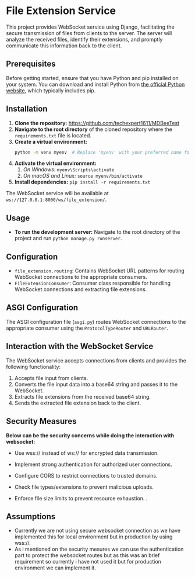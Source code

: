 # File Extension Service

This project provides WebSocket service using Django, facilitating the secure transmission of files from clients to the server. The server will analyze the received files, identify their extensions, and promptly communicate this information back to the client.

## Prerequisites

Before getting started, ensure that you have Python and pip installed on your system. You can download and install Python from [the official Python website](https://www.python.org/downloads/), which typically includes pip.

## Installation

1. **Clone the repository:** https://github.com/techexpert1611/MDBeeTest
2. **Navigate to the root directory** of the cloned repository where the `requirements.txt` file is located.
3. **Create a virtual environment:** 
   ```bash
   python -m venv myenv  # Replace 'myenv' with your preferred name for the virtual environment
4. **Activate the virtual environment:**
   1. *On Windows:* `myenv\Scripts\activate`
   2. *On macOS and Linux:* `source myenv/bin/activate`
5. **Install dependencies:** `pip install -r requirements.txt`

The WebSocket service will be available at `ws://127.0.0.1:8000/ws/file_extension/`.

## Usage

- **To run the development server:** Navigate to the root directory of the project and run `python manage.py runserver`.


## Configuration

- `file_extension.routing`: Contains WebSocket URL patterns for routing WebSocket connections to the appropriate consumers.
- `FileExtensionConsumer`: Consumer class responsible for handling WebSocket connections and extracting file extensions.

## ASGI Configuration

The ASGI configuration file (`asgi.py`) routes WebSocket connections to the appropriate consumer using the `ProtocolTypeRouter` and `URLRouter`.

## Interaction with the WebSocket Service
The WebSocket service accepts connections from clients and provides the following functionality:
1. Accepts file input from clients. 
2. Converts the file input data into a base64 string and passes it to the WebSocket. 
3. Extracts file extensions from the received base64 string. 
4. Sends the extracted file extension back to the client.


## Security Measures
**Below can be the security concerns while doing the interaction with websocket:**
   - Use wss:// instead of ws:// for encrypted data transmission.

   - Implement strong authentication for authorized user connections.

   - Configure CORS to restrict connections to trusted domains.

   - Check file types/extensions to prevent malicious uploads.

   - Enforce file size limits to prevent resource exhaustion. .

## Assumptions

- Currently we are not using secure websocket connection as we have implemented this for local environment but in production by using wss://.
- As i mentioned on the security mesures we can use the authentication part to protect the websocket routes but as this was an brief requirement so currently i have not used it but for production environment we can implement it.